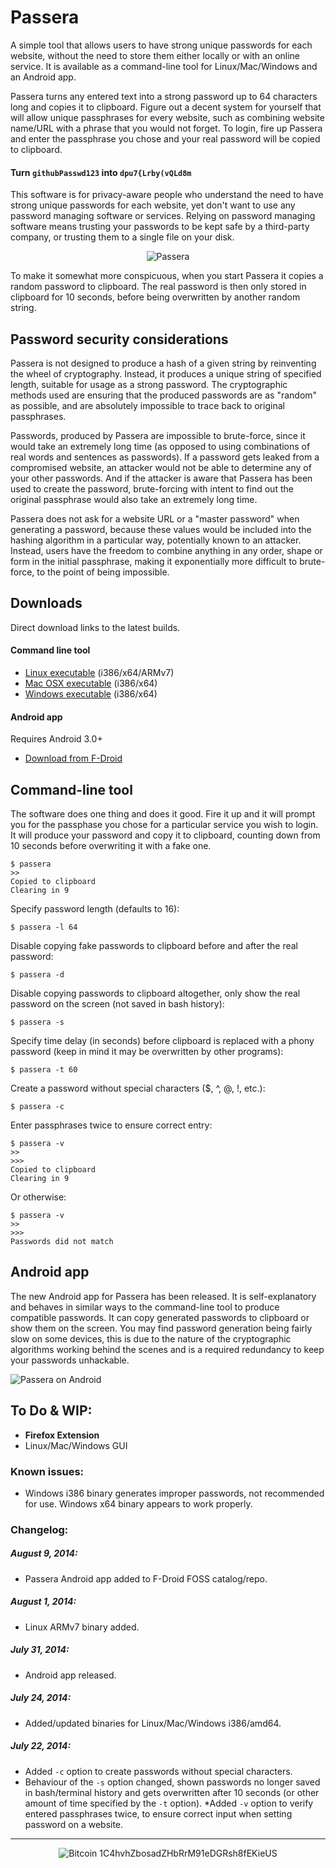 # Passera

A simple tool that allows users to have strong unique
passwords for each website, without the need to store them either
locally or with an online service. It is available as a command-line tool for Linux/Mac/Windows and an Android app.

Passera turns any entered text into a strong password up to 64
characters long and copies it to clipboard. Figure out a decent system
for yourself that will allow unique passphrases for every website, such
as combining website name/URL with a phrase that you would not forget.
To login, fire up Passera and enter the passphrase you chose and your
real password will be copied to clipboard.

#### Turn `githubPasswd123` into `dpu7{Lrby(vQLd8m`

This software is for privacy-aware people who understand the need to
have strong unique passwords for each website, yet don't want to use
any password managing software or services. Relying on password managing software means trusting your passwords to be kept safe by a third-party
company, or trusting them to a single file on your disk.

<p align="center">
  <img alt="Passera" title="Passera for Linux/Mac/Windows/Android" src="http://mw.gg/i/passera_full_logo.png" />
</p>

To make it somewhat more conspicuous, when you start Passera it copies
a random password to clipboard. The real password is then only stored
in clipboard for 10 seconds, before being overwritten by another
random string.

## Password security considerations

Passera is not designed to produce a hash of a given string by reinventing the wheel of cryptography. Instead, it produces a unique string of specified length, suitable for usage as a strong password. The cryptographic methods used are ensuring that the produced passwords are as "random" as possible, and are absolutely impossible to trace back to original passphrases.

Passwords, produced by Passera are impossible to brute-force, since it would take an extremely long time (as opposed to using combinations of real words and sentences as passwords). If a password gets leaked from a compromised website, an attacker would not be able to determine any of your other passwords. And if the attacker is aware that Passera has been used to create the password, brute-forcing with intent to find out the original passphrase would also take an extremely long time.

Passera does not ask for a website URL or a "master password" when generating a password, because these values would be included into the hashing algorithm in a particular way, potentially known to an attacker. Instead, users have the freedom to combine anything in any order, shape or form in the initial passphrase, making it exponentially more difficult to brute-force, to the point of being impossible.

## Downloads
Direct download links to the latest builds.

#### Command line tool

* [Linux executable](http://mw.gg/d/passera-linux.tar.gz "Passera for Linux") (i386/x64/ARMv7)
* [Mac OSX executable](http://mw.gg/d/passera-osx.tar.gz "Passera for Mac OSX") (i386/x64)
* [Windows executable](http://mw.gg/d/passera-windows.zip "Passera for Microsoft Windows") (i386/x64)

#### Android app

Requires Android 3.0+

* [Download from F-Droid](https://f-droid.org/repository/browse/?fdid=gg.mw.passera "Passera for Android on F-Droid")

## Command-line tool
The software does one thing and does it good. Fire it up and it will
prompt you for the passphase you chose for a particular service you
wish to login. It will produce your password and copy it to clipboard,
counting down from 10 seconds before overwriting it with a fake one.
```
$ passera
>> 
Copied to clipboard
Clearing in 9
```

Specify password length (defaults to 16):

```
$ passera -l 64
```

Disable copying fake passwords to clipboard before and after the real password:

```
$ passera -d 
```

Disable copying passwords to clipboard altogether, only show the real password on the screen (not saved in bash history):

```
$ passera -s
```

Specify time delay (in seconds) before clipboard is replaced with a phony password (keep in mind it may be overwritten by other programs): 
```
$ passera -t 60
```

Create a password without special characters ($, ^, @, !, etc.):
```
$ passera -c
```

Enter passphrases twice to ensure correct entry:
```
$ passera -v
>> 
>>> 
Copied to clipboard
Clearing in 9
```
Or otherwise:
```
$ passera -v
>> 
>>> 
Passwords did not match
```
## Android app
The new Android app for Passera has been released. It is self-explanatory and behaves in similar ways to the command-line tool to produce compatible passwords. It can copy generated passwords to clipboard or show them on the screen. You may find password generation being fairly slow on some devices, this is due to the nature of the cryptographic algorithms working behind the scenes and is a required redundancy to keep your passwords unhackable.

![Passera on Android](http://mw.gg/i/passera_android_2aug14.png)

## To Do & WIP:
* **Firefox Extension**
* Linux/Mac/Windows GUI

### Known issues:
* Windows i386 binary generates improper passwords, not recommended for use. Windows x64 binary appears to work properly.

### Changelog:

##### August 9, 2014:
* Passera Android app added to F-Droid FOSS catalog/repo.

##### August 1, 2014:
* Linux ARMv7 binary added.

##### July 31, 2014:
* Android app released.

##### July 24, 2014:
* Added/updated binaries for Linux/Mac/Windows i386/amd64.

##### July 22, 2014:
* Added `-c` option to create passwords without special characters.
* Behaviour of the `-s` option changed, shown passwords no longer saved in bash/terminal history and gets overwritten after 10 seconds (or other amount of time specified by the `-t` option).
*Added `-v` option to verify entered passphrases twice, to ensure correct input when setting password on a website.

-----
<p align="center">
<img alt="Bitcoin" title="Donate with Bitcoin" src="http://mw.gg/i/bitcoin.png" /> 1C4hvhZbosadZHbRrM91eDGRsh8fEKieUS</p>